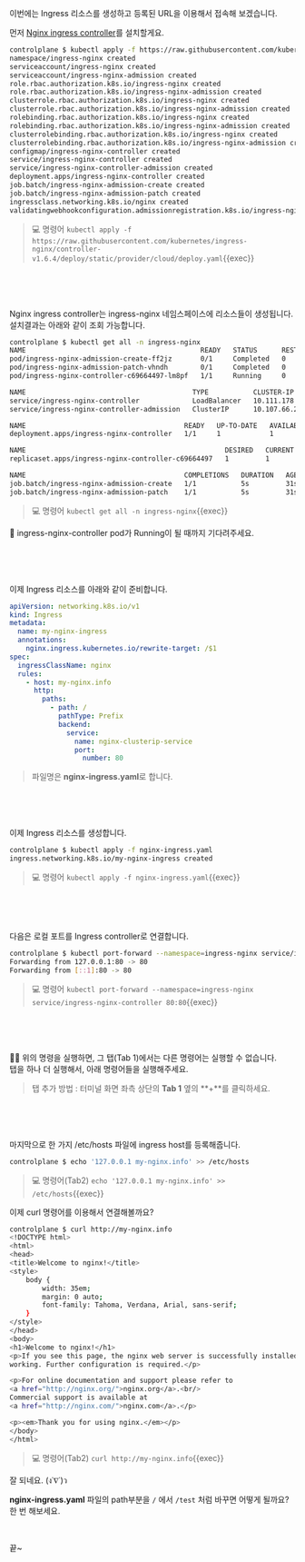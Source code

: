 이번에는 Ingress 리소스를 생성하고 등록된 URL을 이용해서 접속해 보겠습니다.

먼저 [Nginx ingress controller](https://kubernetes.github.io/ingress-nginx/)를 설치할게요.

```bash
controlplane $ kubectl apply -f https://raw.githubusercontent.com/kubernetes/ingress-nginx/controller-v1.6.4/deploy/static/provider/cloud/deploy.yaml
namespace/ingress-nginx created
serviceaccount/ingress-nginx created
serviceaccount/ingress-nginx-admission created
role.rbac.authorization.k8s.io/ingress-nginx created
role.rbac.authorization.k8s.io/ingress-nginx-admission created
clusterrole.rbac.authorization.k8s.io/ingress-nginx created
clusterrole.rbac.authorization.k8s.io/ingress-nginx-admission created
rolebinding.rbac.authorization.k8s.io/ingress-nginx created
rolebinding.rbac.authorization.k8s.io/ingress-nginx-admission created
clusterrolebinding.rbac.authorization.k8s.io/ingress-nginx created
clusterrolebinding.rbac.authorization.k8s.io/ingress-nginx-admission created
configmap/ingress-nginx-controller created
service/ingress-nginx-controller created
service/ingress-nginx-controller-admission created
deployment.apps/ingress-nginx-controller created
job.batch/ingress-nginx-admission-create created
job.batch/ingress-nginx-admission-patch created
ingressclass.networking.k8s.io/nginx created
validatingwebhookconfiguration.admissionregistration.k8s.io/ingress-nginx-admission created
```

> 💻 명령어 `kubectl apply -f https://raw.githubusercontent.com/kubernetes/ingress-nginx/controller-v1.6.4/deploy/static/provider/cloud/deploy.yaml`{{exec}}

<br><br><br>

Nginx ingress controller는 ingress-nginx 네임스페이스에 리소스들이 생성됩니다.  
설치결과는 아래와 같이 조회 가능합니다.
```bash
controlplane $ kubectl get all -n ingress-nginx
NAME                                           READY   STATUS      RESTARTS   AGE
pod/ingress-nginx-admission-create-ff2jz       0/1     Completed   0          31s
pod/ingress-nginx-admission-patch-vhndh        0/1     Completed   0          31s
pod/ingress-nginx-controller-c69664497-lm8pf   1/1     Running     0          31s

NAME                                         TYPE           CLUSTER-IP      EXTERNAL-IP   PORT(S)                      AGE
service/ingress-nginx-controller             LoadBalancer   10.111.178.97   <pending>     80:30387/TCP,443:32420/TCP   32s
service/ingress-nginx-controller-admission   ClusterIP      10.107.66.200   <none>        443/TCP                      32s

NAME                                       READY   UP-TO-DATE   AVAILABLE   AGE
deployment.apps/ingress-nginx-controller   1/1     1            1           32s

NAME                                                 DESIRED   CURRENT   READY   AGE
replicaset.apps/ingress-nginx-controller-c69664497   1         1         1       31s

NAME                                       COMPLETIONS   DURATION   AGE
job.batch/ingress-nginx-admission-create   1/1           5s         31s
job.batch/ingress-nginx-admission-patch    1/1           5s         31s
```

> 💻 명령어 `kubectl get all -n ingress-nginx`{{exec}}

🤔 ingress-nginx-controller pod가 Running이 될 때까지 기다려주세요.

<br><br><br>

이제 Ingress 리소스를 아래와 같이 준비합니다.  

```yaml
apiVersion: networking.k8s.io/v1
kind: Ingress
metadata:
  name: my-nginx-ingress
  annotations:
    nginx.ingress.kubernetes.io/rewrite-target: /$1
spec:
  ingressClassName: nginx
  rules:
    - host: my-nginx.info
      http:
        paths:
          - path: /
            pathType: Prefix
            backend:
              service:
                name: nginx-clusterip-service
                port:
                  number: 80
```
> 파일명은 **nginx-ingress.yaml**로 합니다.

<br><br><br>

이제 Ingress 리소스를 생성합니다.
```bash
controlplane $ kubectl apply -f nginx-ingress.yaml
ingress.networking.k8s.io/my-nginx-ingress created
```

> 💻 명령어 `kubectl apply -f nginx-ingress.yaml`{{exec}}

<br><br><br>

다음은 로컬 포트를 Ingress controller로 연결합니다.  

```bash
controlplane $ kubectl port-forward --namespace=ingress-nginx service/ingress-nginx-controller 80:80
Forwarding from 127.0.0.1:80 -> 80
Forwarding from [::1]:80 -> 80
```

> 💻 명령어 `kubectl port-forward --namespace=ingress-nginx service/ingress-nginx-controller 80:80`{{exec}}

<br><br><br>

👋🏼 위의 명령을 실행하면, 그 탭(Tab 1)에서는 다른 명령어는 실행할 수 없습니다.  
탭을 하나 더 실행해서, 아래 명령어들을 실행해주세요.  
> 탭 추가 방법 : 터미널 화면 좌측 상단의 **Tab 1** 옆의 **+**를 클릭하세요.

<br><br><br>

마지막으로 한 가지 /etc/hosts 파일에 ingress host를 등록해줍니다.

```bash
controlplane $ echo '127.0.0.1 my-nginx.info' >> /etc/hosts
```

> 💻 명령어(Tab2) `echo '127.0.0.1 my-nginx.info' >> /etc/hosts`{{exec}}

이제 curl 명령어를 이용해서 연결해볼까요?

```bash
controlplane $ curl http://my-nginx.info
<!DOCTYPE html>
<html>
<head>
<title>Welcome to nginx!</title>
<style>
    body {
        width: 35em;
        margin: 0 auto;
        font-family: Tahoma, Verdana, Arial, sans-serif;
    }
</style>
</head>
<body>
<h1>Welcome to nginx!</h1>
<p>If you see this page, the nginx web server is successfully installed and
working. Further configuration is required.</p>

<p>For online documentation and support please refer to
<a href="http://nginx.org/">nginx.org</a>.<br/>
Commercial support is available at
<a href="http://nginx.com/">nginx.com</a>.</p>

<p><em>Thank you for using nginx.</em></p>
</body>
</html>
```

> 💻 명령어(Tab2) `curl http://my-nginx.info`{{exec}}

잘 되네요. (ง˙∇˙)ว

**nginx-ingress.yaml** 파일의 path부분을 `/` 에서 `/test` 처럼 바꾸면 어떻게 될까요?  
한 번 해보세요.

<br>

끝~